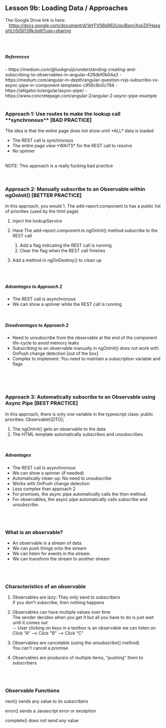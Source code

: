 Lesson 9b:  Loading Data / Approaches
-------------------------------------
The Google Drive link is here:<br>
&nbsp;&nbsp;&nbsp;https://docs.google.com/document/d/1eYFV56bR62UqviBanrjXsirZIFHasgsHLh5iSIi139k/edit?usp=sharing


<br>
<br>


<h5>References</h5>
- https://medium.com/@luukgruijs/understanding-creating-and-subscribing-to-observables-in-angular-426dbf0b04a3
- https://medium.com/angular-in-depth/angular-question-rxjs-subscribe-vs-async-pipe-in-component-templates-c956c8c0c794
- https://alligator.io/angular/async-pipe/
- https://www.concretepage.com/angular-2/angular-2-async-pipe-example

  
  

<br>
<br>
<h3>Approach 1: Use routes to make the lookup call **synchronous** [BAD PRACTICE]</h3>
The idea is that the entire page does not show until *ALL* data is loaded

- The REST call is synchronous
- The entire page view \*WAITS\* for the REST call to resolve
- No spinner
<br>
NOTE: This approach is a really fucking bad practice

  
<br>
<br>
<br>
<h3>Approach 2: Manually subscribe to an Observable within ngOnInit() [BETTER PRACTICE]</h3>
In this approach, you would
1. The add-report.component.ts has a public list of priorities (used by the html page)

1. Inject the lookupService

1. Have The add-report.component.ts ngOnInit() method subscribe to the REST call

   1. Add a flag indicating the REST call is running
   1. Clear the flag when the REST call finishes

1. Add a method in ngOnDestroy() to clean up

<br>
<br>
<h5>Advantages to Approach 2</h5>

- The REST call is asynchronous
- We can show a spinner while the REST call is running

<br>
<h5>Disadvantages to Approach 2</h5>

- Need to unsubscribe from the observable at the end of the component life-cycle to avoid memory leaks
- Subscribing to an observable manually in ngOnInit() does not work with OnPush change detection \[out of the box]
- Complex to implement: You need to maintain a subscription variable and flags

  
<br>
<br>
<br>

<h3>Approach 3: Automatically subscribe to an Observable using Async Pipe [BEST PRACTICE]</h3>
In this approach, there is only one variable in the typescript class:  
  public priorities: Observable\[DTO];

1. The ngOnInit() gets an observable to the data
1. The HTML template automatically subscribes and unsubscribes

<br>

<h5>Advantages</h5> 

- The REST call is asynchronous
- We can show a spinner (if needed)
- Automatically clean-up: No need to unsubscribe
- Works with OnPush change detection
- Less complex than approach 2
- For promises, the async pipe automatically calls the then method.
- For observables, the async pipe automatically calls subscribe and unsubscribe.

  

<br>
<br>
<h3>What is an observable?</h3>

- An observable is a stream of data.
- We can push things onto the stream 
- We can listen for events in the stream.
- We can transform the stream to another stream



<br>
<br>  
<h3>Characteristics of an observable</h3>

1. Observables are lazy: They only send to subscribers  
   If you don't subscribe, then nothing happens  
     
2. Observables can have multiple values over time  
   The sender decides when you get it but all you have to do is just wait until it comes out  
   -- User clicking on keys in a textbox is an observable we can listen on  
     Click "A" --> Click "B" --> Click "C"  

3. Observables are cancelable (using the unsubscribe() method)  
   You can't cancel a promise  

4. Observables are producers of multiple items, "pushing" them to subscribers
  

<br>
<br>
<h3>Observable Functions</h3>

next() sends any value to its subscribers

error() sends a Javascript error or exception

complete() does not send any value

  
  
  
  
  
